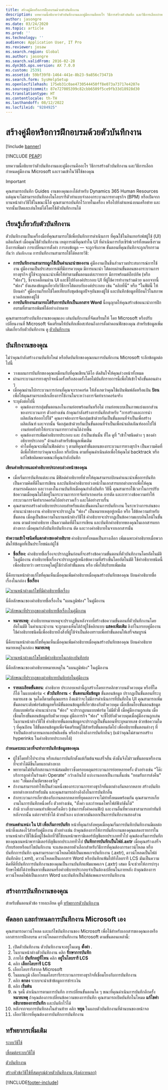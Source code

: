 ```yaml
---
title: สร้างคู่มือหรือการฝึกอบรมด้วยตัวบันทึกงาน
description: บทความนี้อธิบายว่าตัวบันทึกงานและคู่มืองานคืออะไร วิธีการสร้างตัวบันทึก และวิธีการเลือกกำหนดคู่มืองาน Microsoft และรวมเข้าในวิธีใช้ของคุณ
author: jasongre
ms.date: 03/24/2020
ms.topic: article
ms.prod: ''
ms.technology: ''
audience: Application User, IT Pro
ms.reviewer: josaw
ms.search.region: Global
ms.author: jasongre
ms.search.validFrom: 2016-02-28
ms.dyn365.ops.version: AX 7.0.0
ms.custom: 25391
ms.assetid: 59bf39f8-1464-441e-8b23-9a856c73471b
ms.search.form: SysHelpSetup
ms.openlocfilehash: 175eb31c0ae4730544450ff8e073a73717e4207e
ms.sourcegitcommit: 87e727005399c82cbb6509f5ce9fb33d18928d30
ms.translationtype: HT
ms.contentlocale: th-TH
ms.lasthandoff: 08/12/2022
ms.locfileid: "9284925"
---
```

# <a name="create-documentation-or-training-with-task-recorder"></a>สร้างคู่มือหรือการฝึกอบรมด้วยตัวบันทึกงาน

[!include [banner](../includes/banner.md)]


[!INCLUDE [PEAP](../../../includes/peap-1.md)]

บทความนี้อธิบายว่าตัวบันทึกงานและคู่มืองานคืออะไร วิธีการสร้างตัวบันทึกงาน และวิธีการเลือกกำหนดคู่มืองาน Microsoft และรวมเข้าในวิธีใช้ของคุณ

> [!IMPORTANT]
> คุณสามารถบันทึก Guides งานของคุณเองได้สำหรับ Dynamics 365 Human Resources แต่คุณจะไม่สามารถบันทึกลงในไลบรารีตัวทำแบบจำลองกระบวนการทางธุรกิจ (BPM) หรือเปิดจากบานหน้าต่างวิธีใช้ในขณะนี้ได้ คุณสามารถบันทึกไว้ภายในเครื่อง หรือไปยังตำแหน่งบนเครือข่าย และจากนั้นเปิดและเล่นใหม่ได้โดยใช้ตัวบันทึกงานได้ 

## <a name="learn-about-task-recorder"></a>เรียนรู้เกี่ยวกับตัวบันทึกงาน

ตัวบันทึกงานเป็นเครื่องมือที่คุณสามารถใช้เพื่อบันทึกการดำเนินการ ที่คุณใช้ในอินเทอร์เฟสผู้ใช้ (UI) ผลิตภัณฑ์ เมื่อคุณใช้ตัวบันทึกงาน เหตุการณ์ที่คุณทำใน UI ที่ดำเนินการกับเซิร์ฟเวอร์ทั้งหมดซึ่งรวมถึงการเพิ่มค่า การเปลี่ยนการตั้งค่า การลบข้อมูล — จะถูกจับภาพ ขั้นตอนที่คุณบันทึกจะถูกเรียกรวมกันว่า *บันทึกงาน* การบันทึกงานสามารถใช้ได้หลายวิธี:

-   **การบันทึกงานสามารถถูกใช้เป็นคำแนะนำของงาน** คู่มืองานเป็นชิ้นส่วนรวมประสบการณ์การใช้งาน คู่มืองานเป็นประสบการณ์ที่มีการควบคุม มีการแนะนำ โต้ตอบผ่านขั้นตอนของกระบวนการทางธุรกิจ ผู้ใช้จะถูกแนะนำเพื่อให้ทำตามขั้นตอนแต่ละรายการ มีการพร้อมต์ป๊อปอัพ (หรือ "ฟอง"), ซึ่งจะเคลื่อนผ่าน UI และชี้ไปยังองค์ประกอบ UI ที่ผู้ใช้ควรทำงานร่วมด้วย นอกจากนี้ "ฟอง" ยังแสดงข้อมูลเกี่ยวกับวิธีการโต้ตอบกับองค์ประกอบ เช่น "คลิกที่นี่" หรือ "ในฟิด์นี้ ให้ป้อนค่า" คู่มืองานเรียกใช้โดยเทียบกับชุดข้อมูลปัจจุบันของผู้ใช้ และบันทึกข้อมูลที่ป้อนไว้ในสภาพแวดล้อมของผู้ใช้
-   **การบันทึกงานสามารถได้รับการบันทึกเป็นเอกสาร Word** นี้อนุญาตให้คุณสร้างข้อแนะนำการฝึกอบรมที่สามารถพิมพ์ได้อย่างง่ายดาย

คุณสามารถสร้างบันทึกงานของคุณเอง เล่นบันทึกงานที่จัดเตรียมให้ โดย Microsoft หรือปรับเปลี่ยนงานที่ Microsoft จัดเตรียมให้บันทึกเพื่อสะท้อนถึงการตั้งค่าคอนฟิกของคุณ สำหรับข้อมูลเพิ่มเติมเกี่ยวกับตัวบันทึกงาน ดู [ตัวบันทึกงาน](task-recorder.md)

## <a name="plan-your-task-recording"></a>บันทึกงานของคุณ
ไม่ว่าคุณกำลังสร้างงานบันทึกใหม่ หรือยึดบันทึกของคุณบนการบันทึกงาน Microsoft ระลึกข้อมูลต่อไปนี้

-   วางแผนการบันทึกของคุณเหมือนกับที่คุณเขียนวิดีโอ ตัดสินใจให้คุณล่วงหน้าทั้งหมด
-   ผ่านกระบวนการทางธุรกิจหนึ่งครั้งหรือสองครั้งโดยไม่บันทึกรายการนี้เพื่อให้เข้าใจถึงขั้นตอนต่าง ๆ
-   เมื่อคุณผ่านไปกระบวนการก่อนที่คุณจะเรกคอร์ด ให้สังเกตว่าคุณใช้แป้นพิมพ์ลัดหรือแป้น **ป้อน** เพื่อให้คุณสามารถหลีกเลี่ยงการใช้งานในระหว่างการจัดทำเรกคอร์ดจริง
-   ระบุดังต่อไปนี้
    -   คุณต้องการกลุ่มขั้นตอนลงในงานย่อยพร้อมกันหรือไม่ งานย่อยแบบเป็นภาพแบ่งแยกส่วนของกระบวนการ ตัวอย่างเช่น ถ้าคุณกำลังสร้างการบันทึกสำหรับ "การสร้างและการนำผลิตภัณฑ์ออกไปใช้" คุณอาจต้องการจัดกลุ่มเข้าด้วยกันเป็นขั้นตอนที่จำเป็นเพื่อสร้างผลิตภัณฑ์ และจากนั้น จัดกลุ่มเข้าด้วยกันเป็นขั้นตอนที่จำเป็นเพื่อนำผลิตภัณฑ์ออกไปใช้ งานย่อยยังทำให้กระบวนการยาวอ่านได้ง่ายขึ้น
    -   คุณต้องการเพิ่มคำอธิบายประกอบ และ ถ้าเป็นเช่นนั้น ที่ใด ดูที่ "เข้าใจชนิดต่าง ๆ ของคำอธิบายประกอบ" ด้านล่างสำหรับข้อมูลเพิ่มเติม
    -   ค่าใดที่คุณจะเพิ่มในฟิลด์ต่าง ๆ ตามที่คุณทำขั้นตอนของกระบวนการทางธุรกิจ เป็นความคิดที่ดีเพื่อให้ทราบว่าคุณจะเลือก หรือป้อน ตามที่คุณดำเนินต่อเพื่อให้คุณไม่ backtrack หรือแก้ไขข้อผิดพลาดขณะที่คุณกำลังบันทึก

**เขียนคำอธิบายและคำอธิบายประกอบล่วงหน้าของคุณ**

-   เมื่อเริ่มการบันทึกแต่ละงาน มีฟิลด์คำอธิบายที่ช่วยให้คุณสามารถป้อนคำแนะนำเพื่อการบันทึก เป็นความคิดที่ดีในการเขียน และบันทึกคำอธิบายล่วงหน้าในเอกสารแยกต่างหากเพื่อให้คุณสามารถคัดลอก และวางลงในงานบันทึกเมื่อคุณกำลังบันทึก วิธีนี้ คุณสามารถใช้เวลาในการปรับข้อความเมื่อคุณไม่ได้อยู่ในกระบวนการการจัดทำเรกคอร์ด การตัด และการวางข้อความทำให้กระบวนการจัดทำเรกคอร์ดไปอย่างรวดเร็ว และได้อย่างราบรื่น
-   คุณสามารถสร้างคำอธิบายประกอบสำหรับแต่ละขั้นตอนในการบันทึกงาน ในระหว่างการเล่นของคำแนะนำของงาน คำอธิบายจะปรากฏใน "ฟอง" เป็นหมายเหตุอยู่เหนือ หรือ ใต้ข้อความสำหรับขั้นตอน เมื่อดูเป็นข้อความในบานหน้าต่างวิธีใช้ คำอธิบายจะปรากฏเป็นข้อความแบบอินไลน์ในขั้นตอน ตามด้วยคำอธิบาย เป็นความคิดที่ดีในการเขียน และบันทึกคำอธิบายของคุณในเอกสารแยกต่างหาก เมื่อคุณกำลังบันทึกบันทึกงาน ตัด และวางคำอธิบายในจากเอกสารนั้น

**ทำความเข้าใจชนิดที่แตกต่างของคำอธิบาย** คำอธิบายทั้งหมดเป็นทางเลือก เพิ่มเฉพาะคำอธิบายเมื่อพวกมันให้ข้อมูลที่เป็นประโยชน์แก่ผู้ใช้

-   **ชื่อเรื่อง:** คำอธิบายชื่อเรื่องจะปรากฏขึ้นก่อนที่จะสร้างข้อความขั้นตอนที่ตัวบันทึกงานโดยอัตโนมัติ ในคู่มืองาน คำอธิบายชื่อเรื่องจะปรากฏอยู่เหนือข้อความที่สร้างขึ้นโดยอัตโนมัติ ใช้คำอธิบายชนิดนี้ เพื่ออธิบายว่า เพราะเหตุใดผู้ใช้กำลังทำขั้นตอน หรือ เพื่อให้บริบทเพิ่มเติม

นี่คือบานหน้าต่างแก้ไขที่คุณเห็นเมื่อคุณเพิ่มคำอธิบายเมื่อคุณสร้างบันทึกของคุณ ป้อนคำอธิบายชื่อเรื่องในกล่อง **ชื่อเรื่อง** 

[![บานหน้าต่างแก้ไขที่มีคำอธิบายชื่อเรื่อง](./media/screen1.png)](./media/screen1.png) 

นี่คือลักษณะของคำอธิบายชื่อเรื่องใน "แผนภูมิฟอง" ในคู่มืองาน 

[![ลักษณะที่ปรากฏของคำอธิบายชื่อเรื่องในคู่มืองาน](./media/screen2.png)](./media/screen2.png)

-   **หมายเหตุ:** คำอธิบายหมายเหตุจะปรากฏขึ้นหลังจากที่สร้างข้อความขั้นตอนที่ตัวบันทึกงานโดยอัตโนมัติ ในคำแนะนำงาน จะถูกมองเห็นได้ถ้าผู้ใช้คลิกแบบ **แสดงเพิ่มเติม** ลิงก์ในกรอบคู่มืองาน ใช้คำอธิบายชนิดนี้เพื่ออธิบายถึงสิ่งที่ผู้ใช้จำเป็นต้องทราบเพื่อทำขั้นตอนให้เสร็จสมบูรณ์

นี่คือบานหน้าต่างแก้ไขที่คุณเห็นเมื่อคุณเพิ่มคำอธิบายเมื่อคุณสร้างบันทึกของคุณ ป้อนคำอธิบายหมายเหตุในกล่อง **หมายเหตุ** 

[![บานหน้าต่างแก้ไขโดยมีคำอธิบายในกล่องบันทึกย่อ](./media/screen3.png)](./media/screen3.png) 

นี่คือลักษณะของคำอธิบายหมายเหตุใน "แผนภูมิฟอง" ในคู่มืองาน

[![ลักษณะที่ปรากฏของคำอธิบายบันทึกย่อในคู่มืองาน](./media/screen4.png)](./media/screen4.png)

-   **รายละเอียดขั้นตอน**: คำอธิบาย ประกอบเหล่านี้ถูกสร้างโดยการคลิกขวาบนตัวควบคุม หรือที่ใดก็ได้ ในแบบฟอร์ม &lt; **ตัวบันทึกงาน** &lt; **ขั้นตอนเพิ่มข้อมูล** ขั้นตอนข้อมูล ปรากฏเป็นขั้นตอนที่ระบุหมายเลข ณ จุดใดก็ตามที่คุณแทรก ถึงแม้ว่าจะไม่มีการดำเนินการที่บันทึกใน UI คุณสามารถเพิ่มขั้นตอนระดับฟอร์มข้อมูลหรือมีขั้นตอนข้อมูลที่เกี่ยวข้องกับตัวควบคุม เมื่อเชื่อมโยงขั้นตอนข้อมูลกับแบบฟอร์ม คำแนะนำงาน "ฟอง" จะปรากฏบนแบบฟอร์ม ไม่มีตัวชี้ เมื่อคู่มืองานถูกเล่น เมื่อเชื่อมโยงขั้นตอนข้อมูลกับตัวควบคุม คู่มือภารกิจ "ฟอง" จะชี้ไปยังตัวควบคุมเมื่อคู่มืองานถูกเล่น ในบานหน้าต่างวิธีใช้ คำอธิบายขั้นตอนข้อมูลจะปรากฏเป็นขั้นตอนที่ระบุหมายเลข ด้วยข้อความใด ๆ ที่คุณป้อน ใช้ขั้นตอนข้อมูลเพื่อจัดเตรียมผู้ใช้สำหรับขั้นตอนถัดไป เพื่ออธิบายขั้นตอนต่างๆ ที่จำเป็นต้องทำภายนอกแอปพลิเคชัน หรืออ้างอิงถึงการบันทึกอื่นๆ (แม้ว่าคุณไม่สามารถสร้าง hyperinks ในคำอธิบายประกอบได้)

**กำหนดระยะเวลาที่จะทำการบันทึกข้อมูลของคุณ**

-   ผู้ใช้โดยทั่วไปจะอ่าน หรือเล่นการบันทึกตั้งแต่เริ่มต้นจนเสร็จสิ้น ดังนั้นจึงไม่รวมขั้นตอนหรืองานที่จะทำได้ดีขึ้นโดยแยกต่างหาก
-   พยายามไม่บันทึกสถานการณ์สมมติยาวซึ่งครอบคลุมกระบวนการย่อยหลายครั้ง ตัวอย่างเช่น "โต๊ะบริการลูกค้าในร้านค้า Operate" กว้างเกินไป แบ่งงานออกเป็นงานสั้นเช่น "ยอมรับการส่งคืน" และ "เพิ่มลงในบัตรของขวัญ"
-   ถ้างานสามารถทำให้เป็นส่วนหนึ่งของกระบวนการทางธุรกิจที่แตกต่างกันหลากหลาย สร้างบันทึกแยกต่างหากสำหรับมัน และคุณสามารถอ้างอิงถึงในการบันทึกอื่น
-   ถ้ากระบวนการเกี่ยวข้องกับงานหลากหลายที่บุคคลอาจจะไม่ทำทั้งหมดพร้อมกัน คุณสามารถเก็บงานในการบันทึกหนึ่งครั้ง ตัวอย่างเช่น, "ตั้งค่า และกำหนดโพรไฟล์ฟังก์ชันได้"
-   ถ้ามี บางสิ่งบางคนทำเพียงครั้งเดียว (เช่นการตั้งค่าคอนฟิก) และงานอื่นที่พวกเขาสามารถทำทันทีหลังจากนั้น แต่อาจทำซ้ำได้ ด้วยตัวเอง แบ่งพวกมันออกเป็นการบันทึกงานสองส่วน

**กำหนดตำแหน่ง ใน UI เพื่อเริ่มการบันทึก** หน้าที่คุณกำลังหยุดเมื่อคุณเริ่มการบันทึกบันทึกงานมีผลต่อหน้าซึ่งแสดงไว้สำหรับคู่มืองาน ตัวอย่างเช่น ถ้าคุณต้องการให้การบันทึกงานของคุณแสดงรายการในบานหน้าต่างวิธีใช้เมื่อผู้ใช้คลิกที่วิธีใช้บนหน้าพารามิเตอร์บัญชีแยกประเภททั่วไป คุณต้องเริ่มการบันทึกของคุณบนหน้าพารามิเตอร์บัญชีแยกประเภททั่วไป **บันทึกการบันทึกเป็นไฟล์.axtr** เมื่อคุณสร้างเสร็จเรียบร้อยหรือแก้ไขบันทึกงาน จะแสดงหลายตัวเลือกสำหรับวิธีการที่คุณต้องการดาวน์โหลด หรือบันทึกการบันทึก คุณสามารถดาวน์โหลดไฟล์เป็นแพคเกจบันทึกงาน (.axtr), ดาวน์โหลดเป็นไฟล์บันทึกดิบ (.xml), ดาวน์โหลดเป็นเอกสาร Word หรือบันทึกแฟ้มไปยังไลบรารี LCS มันเป็นความคิดที่ดีที่บันทึกการบันทึกงานของคุณเป็นงานบันทึกแฟ้มแพคเกจ (.axtr) เสมอ นี้จะช่วยให้การบำรุงรักษาไฟล์ได้ง่ายขึ้นหากขั้นตอนหรือคำอธิบายประกอบจำเป็นต้องเปลี่ยนในภายหลัง ถ้าคุณต้องการดาวน์โหลดไฟล์เป็นเอกสาร Word และบันทึกเป็นไฟล์แพคเกจการบันทึกงาน

## <a name="create-your-task-recording"></a>สร้างการบันทึกงานของคุณ
สำหรับขั้นตอนหัวข้อ รายละเอียด ดูที่ [ทรัพยากรตัวบันทึกงาน](task-recorder.md)

## <a name="copy-and-customize-microsofts-task-recordings"></a>คัดลอก และกำหนดการบันทึกงาน Microsoft เอง
คุณสามารถดาวน์โหลด และแก้ไขบันทึกงานของ Microsoft เพื่อใช้สำหรับเอกสารของคุณเองหรือเอกสารการฝึกอบรม ดาวน์โหลดการบันทึกงาน Microsoft ตามขั้นตอนเหล่านี้:

1.  เปิดตัวบันทึกงาน ตัวบันทึกงานจะอยู่ในเมนู **ตั้งค่า** .
2.  ในบานหน้าต่างตัวบันทึกงาน คลิก **รักษาการบันทึก**
3.  ภายใต้ **บันทึกอยู่ที่ไหน** คลิก **อยู่ในไลบรารี LCS**
4.  คลิก **เลือกไลบรารี LCS**
5.  เลือกไลบรารีสากล Microsoft
6.  ในแผนภูมิ เลือกโหนดไลบรารีกระบวนการทางธุรกิจที่เชื่อมโยงกับการบันทึกงาน
7.  คลิก **ตกลง** ระบบจะนำเข้าข้อมูลการชำระเงิน
8.  คลิก **เริ่มต้น**
9.  ณ จุดนี้ ดำเนินการตามการบันทึก การเปลี่ยนขั้นตอนใด ๆ ขณะที่คุณดำเนินการบันทึกอีกครั้ง **หมายเหตุ** ถ้าคุณต้องการเปลี่ยนข้อความของการบันทึก คุณสามารถเปิดบันทึกในโหมด **แก้ไขคำอธิบายของการบันทึก** และบันทึกไว้ได้
10. หลังจากจบการบันทึกลงในส่วนท้าย คลิก **หยุด** ในแถบตัวบันทึกงานที่ด้านบนของหน้าจอ
11. เลือกวิธีการที่คุณต้องการบันทึกการบันทึกงาน



## <a name="additional-resources"></a>ทรัพยากรเพิ่มเติม

[ระบบวิธีใช้](../../fin-ops/get-started/help-overview.md)

[เชื่อมต่อระบบวิธีใช้](../../fin-ops/get-started/help-connect.md)

[ตัวบันทึกงาน](task-recorder.md)

[สร้างหัวข้อวิธีใช้ที่สมบูรณ์ด้วยตัวบันทึกงาน (ลิงค์ภายนอก)](https://mbspartner.microsoft.com/AX/Videos/970)


[!INCLUDE[footer-include](../../../includes/footer-banner.md)]
